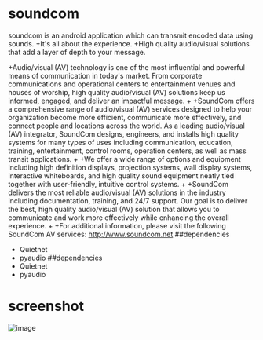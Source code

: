 # soundcom
soundcom is an android application which can transmit encoded data using sounds.
+It's all about the experience.
+High quality audio/visual solutions that add a layer of depth to your message.
 
+Audio/visual (AV) technology is one of the most influential and powerful means of communication in today's market. From corporate communications and operational centers to entertainment venues and houses of worship, high quality audio/visual (AV) solutions keep us informed, engaged, and deliver an impactful message.
+
+SoundCom offers a comprehensive range of audio/visual (AV) services designed to help your organization become more efficient, communicate more effectively, and connect people and locations across the world. As a leading audio/visual (AV) integrator, SoundCom designs, engineers, and installs high quality systems for many types of uses including communication, education, training, entertainment, control rooms, operation centers, as well as mass transit applications.
+
+We offer a wide range of options and equipment including high definition displays, projection systems, wall display systems, interactive whiteboards, and high quality sound equipment neatly tied together with user-friendly, intuitive control systems.
+
+SoundCom delivers the most reliable audio/visual (AV) solutions in the industry including documentation, training, and 24/7 support. Our goal is to deliver the best, high quality audio/visual (AV) solution that allows you to communicate and work more effectively while enhancing the overall experience.
+
+For additional information, please visit the following SoundCom AV services: http://www.soundcom.net
 ##dependencies
 * Quietnet
 * pyaudio
##dependencies
* Quietnet
* pyaudio
# screenshot
![image](https://user-images.githubusercontent.com/34288983/33714909-5032919e-db83-11e7-9065-ed36d39179cf.png)
